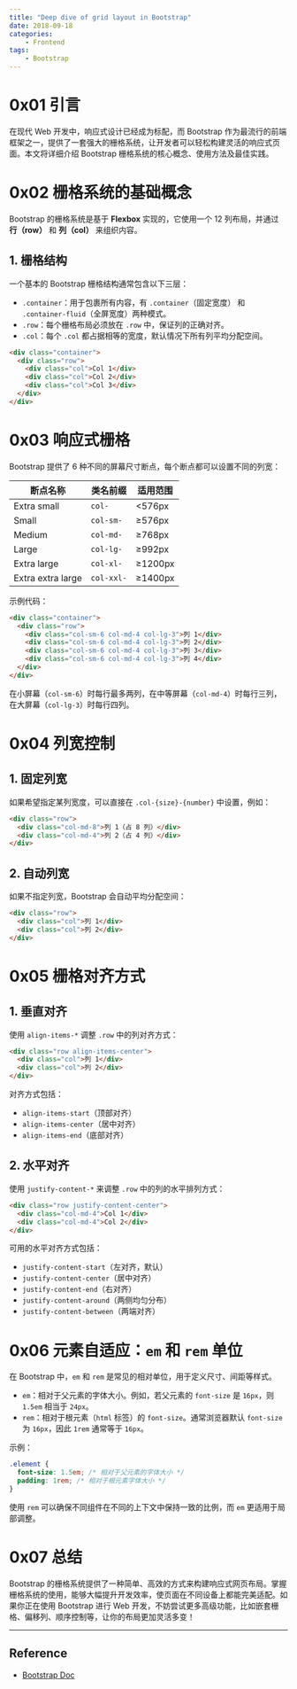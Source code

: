 ```yaml
---
title: "Deep dive of grid layout in Bootstrap"
date: 2018-09-18
categories:
	- Frontend
tags:
	- Bootstrap
---
```




# 0x01 引言

在现代 Web 开发中，响应式设计已经成为标配，而 Bootstrap 作为最流行的前端框架之一，提供了一套强大的栅格系统，让开发者可以轻松构建灵活的响应式页面。本文将详细介绍 Bootstrap 栅格系统的核心概念、使用方法及最佳实践。

# 0x02 栅格系统的基础概念

Bootstrap 的栅格系统是基于 **Flexbox** 实现的，它使用一个 12 列布局，并通过 **行（row）** 和 **列（col）** 来组织内容。

## 1. 栅格结构

一个基本的 Bootstrap 栅格结构通常包含以下三层：

- `.container`：用于包裹所有内容，有 `.container`（固定宽度） 和 `.container-fluid`（全屏宽度）两种模式。
- `.row`：每个栅格布局必须放在 `.row` 中，保证列的正确对齐。
- `.col`：每个 `.col` 都占据相等的宽度，默认情况下所有列平均分配空间。

```html
<div class="container">
  <div class="row">
    <div class="col">Col 1</div>
    <div class="col">Col 2</div>
    <div class="col">Col 3</div>
  </div>
</div>
```

# 0x03 响应式栅格

Bootstrap 提供了 6 种不同的屏幕尺寸断点，每个断点都可以设置不同的列宽：

| 断点名称 | 类名前缀 | 适用范围 |
|----------|------------|----------------|
| Extra small | `col-` | <576px |
| Small | `col-sm-` | ≥576px |
| Medium | `col-md-` | ≥768px |
| Large | `col-lg-` | ≥992px |
| Extra large | `col-xl-` | ≥1200px |
| Extra extra large | `col-xxl-` | ≥1400px |

示例代码：

```html
<div class="container">
  <div class="row">
    <div class="col-sm-6 col-md-4 col-lg-3">列 1</div>
    <div class="col-sm-6 col-md-4 col-lg-3">列 2</div>
    <div class="col-sm-6 col-md-4 col-lg-3">列 3</div>
    <div class="col-sm-6 col-md-4 col-lg-3">列 4</div>
  </div>
</div>
```

在小屏幕（`col-sm-6`）时每行最多两列，在中等屏幕（`col-md-4`）时每行三列，在大屏幕（`col-lg-3`）时每行四列。

# 0x04 列宽控制

## 1. 固定列宽

如果希望指定某列宽度，可以直接在 `.col-{size}-{number}` 中设置，例如：

```html
<div class="row">
  <div class="col-md-8">列 1（占 8 列）</div>
  <div class="col-md-4">列 2（占 4 列）</div>
</div>
```

## 2. 自动列宽

如果不指定列宽，Bootstrap 会自动平均分配空间：

```html
<div class="row">
  <div class="col">列 1</div>
  <div class="col">列 2</div>
</div>
```

# 0x05 栅格对齐方式

## 1. 垂直对齐

使用 `align-items-*` 调整 `.row` 中的列对齐方式：

```html
<div class="row align-items-center">
  <div class="col">列 1</div>
  <div class="col">列 2</div>
</div>
```

对齐方式包括：

- `align-items-start`（顶部对齐）
- `align-items-center`（居中对齐）
- `align-items-end`（底部对齐）

## 2. 水平对齐

使用 `justify-content-*` 来调整 `.row` 中的列的水平排列方式：

```html
<div class="row justify-content-center">
  <div class="col-md-4">Col 1</div>
  <div class="col-md-4">Col 2</div>
</div>
```

可用的水平对齐方式包括：

- `justify-content-start`（左对齐，默认）
- `justify-content-center`（居中对齐）
- `justify-content-end`（右对齐）
- `justify-content-around`（两侧均匀分布）
- `justify-content-between`（两端对齐）

# 0x06 元素自适应：`em` 和 `rem` 单位

在 Bootstrap 中，`em` 和 `rem` 是常见的相对单位，用于定义尺寸、间距等样式。

- `em`：相对于父元素的字体大小。例如，若父元素的 `font-size` 是 `16px`，则 `1.5em` 相当于 `24px`。
- `rem`：相对于根元素（`html` 标签）的 `font-size`。通常浏览器默认 `font-size` 为 `16px`，因此 `1rem` 通常等于 `16px`。

示例：

```css
.element {
  font-size: 1.5em; /* 相对于父元素的字体大小 */
  padding: 1rem; /* 相对于根元素字体大小 */
}
```

使用 `rem` 可以确保不同组件在不同的上下文中保持一致的比例，而 `em` 更适用于局部调整。

# 0x07 总结

Bootstrap 的栅格系统提供了一种简单、高效的方式来构建响应式网页布局。掌握栅格系统的使用，能够大幅提升开发效率，使页面在不同设备上都能完美适配。如果你正在使用 Bootstrap 进行 Web 开发，不妨尝试更多高级功能，比如嵌套栅格、偏移列、顺序控制等，让你的布局更加灵活多变！

---

## Reference

- [Bootstrap Doc](https://getbootstrap.com/docs/4.6/getting-started/introduction/)